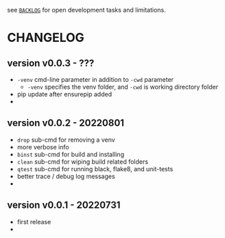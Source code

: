 
see [`BACKLOG`](./BACKLOG.md)
for open development tasks and limitations.


# CHANGELOG


## version v0.0.3 - ???

- `-venv` cmd-line parameter in addition to `-cwd` parameter
  - `-venv` specifies the venv folder, and 
  `-cwd` is working directory folder
- pip update after ensurepip added
- 


## version v0.0.2 - 20220801

- `drop` sub-cmd for removing a venv
- more verbose info
- `binst` sub-cmd for build and installing
- `clean` sub-cmd for wiping build related folders
- `qtest` sub-cmd for running black, flake8, and unit-tests
- better trace / debug log messages
- 


## version v0.0.1 - 20220731

- first release
- 
